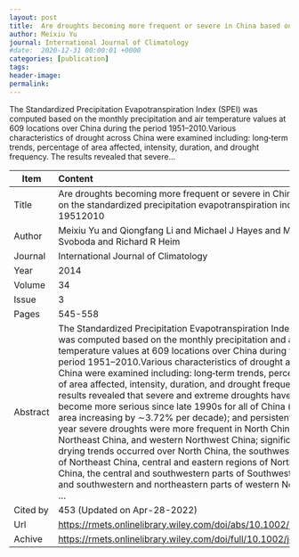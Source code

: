 ```yaml
---
layout: post
title:  Are droughts becoming more frequent or severe in China based on the standardized precipitation evapotranspiration index 19512010
author: Meixiu Yu
journal: International Journal of Climatology
#date:  2020-12-31 00:00:01 +0000
categories: [publication]
tags: 
header-image: 
permalink: 
---
```

The Standardized Precipitation Evapotranspiration Index (SPEI) was computed based on the monthly precipitation and air temperature values at 609 locations over China during the period 1951–2010.Various characteristics of drought across China were examined including: long‐term trends, percentage of area affected, intensity, duration, and drought frequency. The results revealed that severe...
<!--the above is the excerpt-->
<!--more-->
<!--the following is the text-->


| Item           | Content    |
| ---------------|:------------|
| Title          | Are droughts becoming more frequent or severe in China based on the standardized precipitation evapotranspiration index 19512010     |
| Author         | Meixiu Yu and Qiongfang Li and Michael J Hayes and Mark D Svoboda and Richard R Heim    |
| Journal        | International Journal of Climatology   |
| Year           | 2014  |
| Volume         | 34	   |
| Issue          | 3	   |
| Pages          | 545-558	   |
| Abstract       | The Standardized Precipitation Evapotranspiration Index (SPEI) was computed based on the monthly precipitation and air temperature values at 609 locations over China during the period 1951–2010.Various characteristics of drought across China were examined including: long‐term trends, percentage of area affected, intensity, duration, and drought frequency. The results revealed that severe and extreme droughts have become more serious since late 1990s for all of China (with dry area increasing by ∼3.72% per decade); and persistent multi‐year severe droughts were more frequent in North China, Northeast China, and western Northwest China; significant drying trends occurred over North China, the southwest region of Northeast China, central and eastern regions of Northwest China, the central and southwestern parts of Southwest China and southwestern and northeastern parts of western Northwest …	 |
| Cited by		 | 453 (Updated on Apr-28-2022)   |
| Url  			 | <https://rmets.onlinelibrary.wiley.com/doi/abs/10.1002/joc.3701>		 |
| Achive 	     | <https://rmets.onlinelibrary.wiley.com/doi/full/10.1002/joc.3701>		 |

